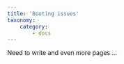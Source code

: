 ```yaml
---
title: 'Booting issues'
taxonomy:
    category:
        - docs
---
```


Need to write and even more pages ...